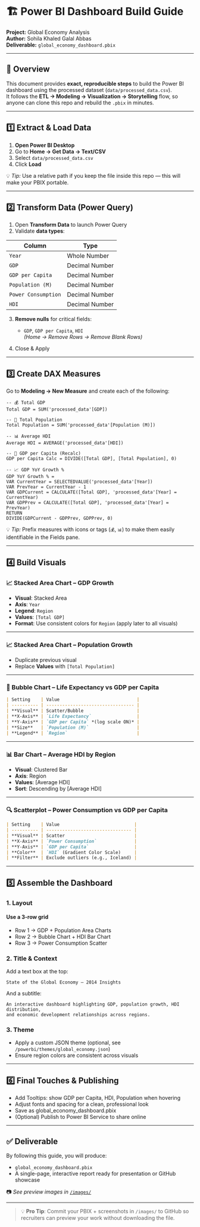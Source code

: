 # 🏗️ Power BI Dashboard Build Guide  

**Project:** Global Economy Analysis  
**Author:** Sohila Khaled Galal Abbas  
**Deliverable:** `global_economy_dashboard.pbix`  

---

## 📂 Overview  

This document provides **exact, reproducible steps** to build the Power BI dashboard using the processed dataset (`data/processed_data.csv`).  
It follows the **ETL → Modeling → Visualization → Storytelling** flow, so anyone can clone this repo and rebuild the `.pbix` in minutes.

---

## 1️⃣ Extract & Load Data  

1. **Open Power BI Desktop**
2. Go to **Home → Get Data → Text/CSV**
3. Select `data/processed_data.csv`
4. Click **Load**

💡 *Tip:* Use a relative path if you keep the file inside this repo — this will make your PBIX portable.  

---

## 2️⃣ Transform Data (Power Query)  

1. Open **Transform Data** to launch Power Query  
2. Validate **data types**:  

| Column              | Type           |
| ------------------- | -------------- |
| `Year`              | Whole Number   |
| `GDP`               | Decimal Number |
| `GDP per Capita`    | Decimal Number |
| `Population (M)`    | Decimal Number |
| `Power Consumption` | Decimal Number |
| `HDI`               | Decimal Number |

3. **Remove nulls** for critical fields:  
   - `GDP`, `GDP per Capita`, `HDI`  
   *(Home → Remove Rows → Remove Blank Rows)*  

4. Close & Apply  

---

## 3️⃣ Create DAX Measures  

Go to **Modeling → New Measure** and create each of the following:  

```DAX
-- 💰 Total GDP
Total GDP = SUM('processed_data'[GDP])

-- 👥 Total Population
Total Population = SUM('processed_data'[Population (M)])

-- 📊 Average HDI
Average HDI = AVERAGE('processed_data'[HDI])

-- 🧮 GDP per Capita (Recalc)
GDP per Capita Calc = DIVIDE([Total GDP], [Total Population], 0)

-- 📈 GDP YoY Growth %
GDP YoY Growth % =
VAR CurrentYear = SELECTEDVALUE('processed_data'[Year])
VAR PrevYear = CurrentYear - 1
VAR GDPCurrent = CALCULATE([Total GDP], 'processed_data'[Year] = CurrentYear)
VAR GDPPrev = CALCULATE([Total GDP], 'processed_data'[Year] = PrevYear)
RETURN
DIVIDE(GDPCurrent - GDPPrev, GDPPrev, 0)
```

💡 *Tip:* Prefix measures with icons or tags (`💰`, `📊`) to make them easily identifiable in the Fields pane.

---

## 4️⃣ Build Visuals

### 📈 Stacked Area Chart – GDP Growth

- **Visual**: Stacked Area
- **Axis**: `Year`
- **Legend**: `Region`
- **Values**: `[Total GDP]`
- **Format**: Use consistent colors for `Region` (apply later to all visuals)

---

### 📈 Stacked Area Chart – Population Growth

- Duplicate previous visual
- Replace **Values** with `[Total Population]`

---

### 🔵 Bubble Chart – Life Expectancy vs GDP per Capita

```markdown
| Setting    | Value                             |
| ---------- | --------------------------------- |
| **Visual** | Scatter/Bubble                    |
| **X-Axis** | `Life Expectancy`                 |
| **Y-Axis** | `GDP per Capita` *(log scale ON)* |
| **Size**   | `Population (M)`                  |
| **Legend** | `Region`                          |
```

---

### 📊 Bar Chart – Average HDI by Region

- **Visual**: Clustered Bar
- **Axis**: Region
- **Values**: [Average HDI]
- **Sort**: Descending by [Average HDI]

---

### 🔍 Scatterplot – Power Consumption vs GDP per Capita

```markdown
| Setting    | Value                            |
| ---------- | -------------------------------- |
| **Visual** | Scatter                          |
| **X-Axis** | `Power Consumption`              |
| **Y-Axis** | `GDP per Capita`                 |
| **Color**  | `HDI` (Gradient Color Scale)     |
| **Filter** | Exclude outliers (e.g., Iceland) |
```

---

## 5️⃣ Assemble the Dashboard

### 1. Layout

#### Use a 3-row grid

- Row 1 → GDP + Population Area Charts
- Row 2 → Bubble Chart + HDI Bar Chart
- Row 3 → Power Consumption Scatter

### 2. Title & Context

Add a text box at the top:

```text
State of the Global Economy – 2014 Insights
```

And a subtitle:

```text
An interactive dashboard highlighting GDP, population growth, HDI distribution,
and economic development relationships across regions.
```

### 3. Theme

- Apply a custom JSON theme (optional, see `/powerbi/themes/global_economy.json`)
- Ensure region colors are consistent across visuals

---

## 6️⃣ Final Touches & Publishing

- Add Tooltips: show GDP per Capita, HDI, Population when hovering
- Adjust fonts and spacing for a clean, professional look
- Save as global_economy_dashboard.pbix
- (Optional) Publish to Power BI Service to share online

---

## ✅ Deliverable

By following this guide, you will produce:

- `global_economy_dashboard.pbix`
- A single-page, interactive report ready for presentation or GitHub showcase

📷 *See preview images in* [`/images/`](/images/)

---

> 💡 **Pro Tip**: Commit your PBIX + screenshots in `/images/` to GitHub so recruiters can preview your work without downloading the file.